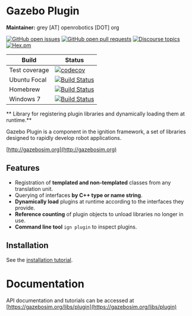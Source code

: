 # Gazebo Plugin

**Maintainer:** grey [AT] openrobotics [DOT] org

[![GitHub open issues](https://img.shields.io/github/issues-raw/gazebosim/gz-plugin.svg)](https://github.com/gazebosim/gz-plugin/issues)
[![GitHub open pull requests](https://img.shields.io/github/issues-pr-raw/gazebosim/gz-plugin.svg)](https://github.com/gazebosim/gz-plugin/pulls)
[![Discourse topics](https://img.shields.io/discourse/https/community.gazebosim.org/topics.svg)](https://community.gazebosim.org)
[![Hex.pm](https://img.shields.io/hexpm/l/plug.svg)](https://www.apache.org/licenses/LICENSE-2.0)

Build | Status
-- | --
Test coverage | [![codecov](https://codecov.io/gh/gazebosim/gz-plugin/branch/master/graph/badge.svg)](https://codecov.io/gh/gazebosim/gz-plugin/branch/master)
Ubuntu Focal | [![Build Status](https://build.osrfoundation.org/job/ignition_plugin-ci-master-focal-amd64/badge/icon)](https://build.osrfoundation.org/job/ignition_plugin-ci-master-focal-amd64/)
Homebrew      | [![Build Status](https://build.osrfoundation.org/buildStatus/icon?job=ignition_plugin-ci-main-homebrew-amd64)](https://build.osrfoundation.org/job/ignition_plugin-ci-main-homebrew-amd64)
Windows 7     | [![Build Status](https://build.osrfoundation.org/job/ignition_plugin-ci-master-windows7-amd64/badge/icon)](https://build.osrfoundation.org/job/ignition_plugin-ci-master-windows7-amd64/)

** Library for registering plugin libraries and dynamically loading them at runtime.**

Gazebo Plugin is a component in the ignition framework, a set
of libraries designed to rapidly develop robot applications.

[http://gazebosim.org](http://gazebosim.org)

## Features

* Registration of **templated and non-templated** classes from any translation unit.
* Querying of interfaces **by C++ type or name string**.
* **Dynamically load** plugins at runtime according to the interfaces they provide.
* **Reference counting** of plugin objects to unload libraries no longer in use.
* **Command line tool** `ign plugin` to inspect plugins.

## Installation

See the [installation tutorial](https://gazebosim.org/api/plugin/1.2/installation.html).

# Documentation

API documentation and tutorials can be accessed at [https://gazebosim.org/libs/plugin](https://gazebosim.org/libs/plugin)
